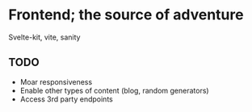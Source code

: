 # Frontend; the source of adventure

Svelte-kit, vite, sanity

## TODO
- Moar responsiveness
- Enable other types of content (blog, random generators)
- Access 3rd party endpoints
